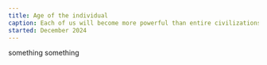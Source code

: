```yaml
---
title: Age of the individual
caption: Each of us will become more powerful than entire civilizations.
started: December 2024
---
```


something something
